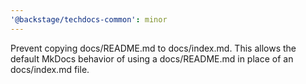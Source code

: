 ```yaml
---
'@backstage/techdocs-common': minor
---
```


Prevent copying docs/README.md to docs/index.md. This allows the default MkDocs behavior of using a docs/README.md in place of an docs/index.md file.
